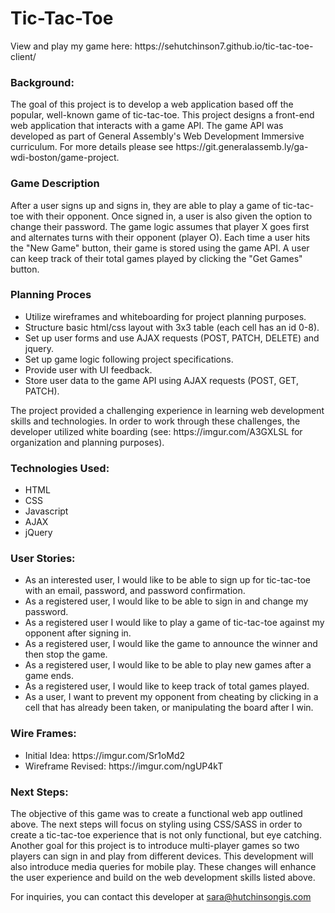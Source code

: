 <h1><b>Tic-Tac-Toe</b></h1>
<p> View and play my game here: https://sehutchinson7.github.io/tic-tac-toe-client/
<h3> Background: </h3>
<p> The goal of this project is to develop a web application based off the popular, well-known game of tic-tac-toe. This project designs a front-end web application that interacts with a game API. The game API was developed as part of General Assembly's Web Development Immersive curriculum. For more details please see https://git.generalassemb.ly/ga-wdi-boston/game-project.
</p>
<h3> Game Description </h3>
<p> After a user signs up and signs in, they are able to play a game of tic-tac-toe with their opponent. Once signed in, a user is also given the option to change their password. The game logic assumes that player X goes first and alternates turns with their opponent (player O). Each time a user hits the "New Game" button, their game is stored using the game API. A user can keep track of their total games played by clicking the "Get Games" button.
</p>
<h3> Planning Proces</h3>
<ul>
  <li>Utilize wireframes and whiteboarding for project planning purposes.
  <li>Structure basic html/css layout with 3x3 table (each cell has an id 0-8).</li>
  <li>Set up user forms and use AJAX requests (POST, PATCH, DELETE) and jquery.</li>
  <li>Set up game logic following project specifications. </li>
  <li>Provide user with UI feedback.
  <li>Store user data to the game API using AJAX requests (POST, GET, PATCH).</li>
</ul>
<p> The project provided a challenging experience in learning web development skills and technologies. In order to work through these challenges, the developer utilized white boarding (see: https://imgur.com/A3GXLSL for organization and planning purposes).
<h3> Technologies Used: </h3>
<ul>
  <li>HTML</li>
  <li>CSS</li>
  <li>Javascript</li>
  <li>AJAX</li>
  <li>jQuery</li>
</ul>

<h3> User Stories: </h3>
<ul>
 <li> As an interested user, I would like to be able to sign up for tic-tac-toe with an email, password, and password confirmation.</li>
  <li> As a registered user, I would like to be able to sign in and change my password.</li>
  <li> As a registered user I would like to play a game of tic-tac-toe against my opponent after signing in.</li>
  <li> As a registered user, I would like the game to announce the winner and then stop the game.</li>
  <li> As a registered user, I would like to be able to play new games after a game ends.</li>
  <li> As a registered user, I would like to keep track of total games played.</li>
  <li> As a user, I want to prevent my opponent from cheating by clicking in a cell that has already been taken, or manipulating the board after I win.</li>
</ul>
<h3> Wire Frames: </h3>
<ul>
  <li> Initial Idea: https://imgur.com/Sr1oMd2</li>
  <li> Wireframe Revised: https://imgur.com/ngUP4kT </li>
</ul>
<h3> Next Steps: </h3>
<p> The objective of this game was to create a functional web app outlined above.  The next steps will focus on styling using CSS/SASS in order to create a tic-tac-toe experience that is not only functional, but eye catching. Another goal for this project is to introduce multi-player games so two players can sign in and play from different devices. This development will also introduce media queries for mobile play. These changes will enhance the user experience and build on the web development skills listed above.

For inquiries, you can contact this developer at sara@hutchinsongis.com
